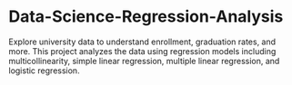 # Data-Science-Regression-Analysis
Explore university data to understand enrollment, graduation rates, and more. This project analyzes the data using regression models including multicollinearity, simple linear regression, multiple linear regression, and logistic regression.
